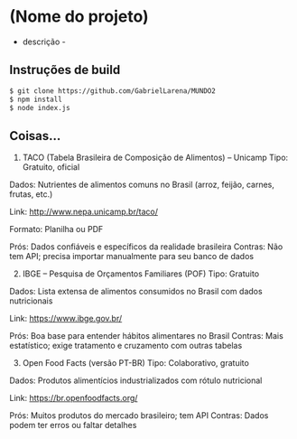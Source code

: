 # (Nome do projeto)

- descrição -

## Instruções de build

```bash
$ git clone https://github.com/GabrielLarena/MUNDO2
$ npm install
$ node index.js
```

## Coisas...

1. TACO (Tabela Brasileira de Composição de Alimentos) – Unicamp
Tipo: Gratuito, oficial

Dados: Nutrientes de alimentos comuns no Brasil (arroz, feijão, carnes, frutas, etc.)

Link: http://www.nepa.unicamp.br/taco/

Formato: Planilha ou PDF

Prós: Dados confiáveis e específicos da realidade brasileira
Contras: Não tem API; precisa importar manualmente para seu banco de dados

2. IBGE – Pesquisa de Orçamentos Familiares (POF)
Tipo: Gratuito

Dados: Lista extensa de alimentos consumidos no Brasil com dados nutricionais

Link: https://www.ibge.gov.br/

Prós: Boa base para entender hábitos alimentares no Brasil
Contras: Mais estatístico; exige tratamento e cruzamento com outras tabelas

3. Open Food Facts (versão PT-BR)
Tipo: Colaborativo, gratuito

Dados: Produtos alimentícios industrializados com rótulo nutricional

Link: https://br.openfoodfacts.org/

Prós: Muitos produtos do mercado brasileiro; tem API
Contras: Dados podem ter erros ou faltar detalhes
